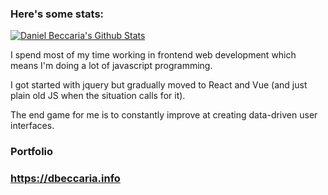 ### Here's some stats:

[![Daniel Beccaria's Github Stats](https://github-readme-stats.vercel.app/api?username=timegated&show_icons=true&theme=highcontrast)](https://github.com/anuraghazra/github-readme-stats)

I spend most of my time working in frontend web development which means I'm doing a lot of javascript programming. 

I got started with jquery but gradually moved to React and Vue (and just plain old JS when the situation calls for it).

The end game for me is to constantly improve at creating data-driven user interfaces.

### Portfolio
### https://dbeccaria.info

